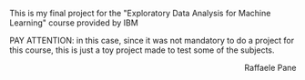 This is my final project for the "Exploratory Data Analysis for Machine Learning" course provided by IBM

PAY ATTENTION: in this case, since it was not mandatory to do a project for this course, this is just a toy project made to test some of the subjects.
<div dir="rtl"> Raffaele Pane </div>
